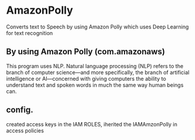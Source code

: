 # AmazonPolly
Converts text to Speech by using Amazon Polly which uses Deep Learning for text  recognition

## By using Amazon Polly (com.amazonaws)

This program uses NLP.
Natural language processing (NLP) refers to the branch of computer science—and more specifically, the branch of artificial intelligence or AI—concerned with giving computers the ability to understand text and spoken words in much the same way human beings can.

## config.

created access keys in the IAM ROLES, iherited the IAMAmzonPolly in access policies  
